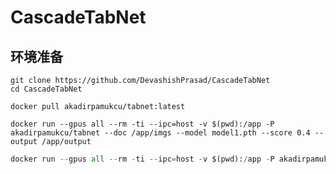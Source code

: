 # CascadeTabNet

## 环境准备

```shell
git clone https://github.com/DevashishPrasad/CascadeTabNet
cd CascadeTabNet
```

```shell
docker pull akadirpamukcu/tabnet:latest
```

```shell
docker run --gpus all --rm -ti --ipc=host -v $(pwd):/app -P akadirpamukcu/tabnet --doc /app/imgs --model model1.pth --score 0.4 --output /app/output
```



```python
docker run --gpus all --rm -ti --ipc=host -v $(pwd):/app -P akadirpamukcu/tabnet --doc /app/imgs --model /tabnet/model1.pth --score 0.4 --output /app/output
```

